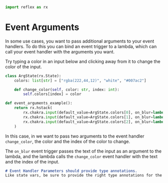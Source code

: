 ```python exec
import reflex as rx
```

# Event Arguments

In some use cases, you want to pass additional arguments to your event handlers. To do this you can bind an event trigger to a lambda, which can call your event handler with the arguments you want.

Try typing a color in an input below and clicking away from it to change the color of the input.

```python demo exec
class ArgState(rx.State):
    colors: list[str] = ["rgba(222,44,12)", "white", "#007ac2"]

    def change_color(self, color: str, index: int):
        self.colors[index] = color

def event_arguments_example():
    return rx.hstack(
        rx.chakra.input(default_value=ArgState.colors[0], on_blur=lambda c: ArgState.change_color(c, 0), bg=ArgState.colors[0]),
        rx.chakra.input(default_value=ArgState.colors[1], on_blur=lambda c: ArgState.change_color(c, 1), bg=ArgState.colors[1]),
        rx.chakra.input(default_value=ArgState.colors[2], on_blur=lambda c: ArgState.change_color(c, 2), bg=ArgState.colors[2]),
    )

```

In this case, in we want to pass two arguments to the event handler `change_color`, the color and the index of the color to change.

The `on_blur` event trigger passes the text of the input as an argument to the lambda, and the lambda calls the `change_color` event handler with the text and the index of the input.

```md alert warning
# Event Handler Parameters should provide type annotations.
Like state vars, be sure to provide the right type annotations for the parameters in an event handler.
```
